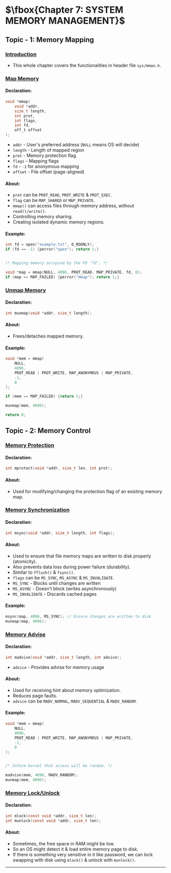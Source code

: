 # $\fbox{Chapter 7: SYSTEM MEMORY MANAGEMENT}$





## **Topic - 1: Memory Mapping**

### <u>Introduction</u>

- This whole chapter covers the functionalities in header file `sys/mman.h`.


### <u>Map Memory</u>

#### Declaration:

```c
void *mmap(
	void *addr,
	size_t length,
	int prot,
	int flags,
	int fd,
	off_t offset
);
```

- `addr` - User's preferred address (`NULL` means OS will decide)
- `length` - Length of mapped region
- `prot` - Memory protection flag
- `flags` - Mapping flags
- `fd` - `-1` for anonymous mapping
- `offset` - File offset (page-aligned)

#### About:

- `prot` can be `PROT_READ`, `PROT_WRITE` & `PROT_EXEC`.
- `flag` can be `MAP_SHARED` or `MAP_PRIVATE`.
- `mmap()` can access files through memory address, without `read()/write()`.
- Controlling memory sharing.
- Creating isolated dynamic memory regions.

#### Example:

```c
int fd = open("example.txt", O_RDONLY);
if (fd == -1) {perror("open"); return 1;}


/* Mapping memory occupied by the FD 'fd'. */

void *map = mmap(NULL, 4096, PROT_READ, MAP_PRIVATE, fd, 0);
if (map == MAP_FAILED) {perror("mmap"); return 1;}
```


### <u>Unmap Memory</u>

#### Declaration:

```c
int munmap(void *addr, size_t length);
```

#### About:

- Frees/detaches mapped memory.

#### Example:

```c
void *mem = mmap(
	NULL,
	4096,
	PROT_READ | PROT_WRITE, MAP_ANONYMOUS | MAP_PRIVATE,
	-1,
	0
);

if (mem == MAP_FAILED) {return 1;}

munmap(mem, 4096);

return 0;
```



## **Topic - 2: Memory Control**

### <u>Memory Protection</u>

#### Declaration:

```c
int mprotect(void *addr, size_t len, int prot);
```

#### About:

- Used for modifying/changing the protection flag of an existing memory map.


### <u>Memory Synchronization</u>

#### Declaration:

```c
int msync(void *addr, size_t length, int flags);
```

#### About:

- Used to ensure that file memory maps are written to disk properly (atomicity).
- Also prevents data loss during power failure (durability).
- Similar to `fflush()` & `fsync()`.
- `flags` can be `MS_SYNC`, `MS_ASYNC` & `MS_INVALIDATE`.
- `MS_SYNC` - Blocks until changes are written
- `MS_ASYNC` - Doesn't block (writes asynchronously)
- `MS_INVALIDATE` - Discards cached pages

#### Example:

```c
msync(map, 4096, MS_SYNC); // Ensure changes are written to disk
munmap(map, 4096);
```


### <u>Memory Advise</u>

#### Declaration:

```c
int madvise(void *addr, size_t length, int advice);
```

- `advice` - Provides advise for memory usage

#### About:

- Used for receiving hint about memory optimization.
- Reduces page faults.
- `advice` can be `MADV_NORMAL`, `MADV_SEQUENTIAL` & `MADV_RANDOM`.

#### Example:

```c
void *mem = mmap(
	NULL,
	4096,
	PROT_READ | PROT_WRITE, MAP_ANONYMOUS | MAP_PRIVATE,
	-1,
	0
);


/* Inform kernel that access will be random. */

madvise(mem, 4096, MADV_RANDOM);
munmap(mem, 4096);
```


### <u>Memory Lock/Unlock</u>

#### Declaration:

```c
int mlock(const void *addr, size_t len);
int munlock(const void *addr, size_t len);
```

#### About:

- Sometimes, the free space in RAM might be low.
- So an OS might detect it & load entire memory page to disk.
- If there is something very sensitive in it like password, we can lock swapping with disk using `mlock()` & unlock with `munlock()`.

---
